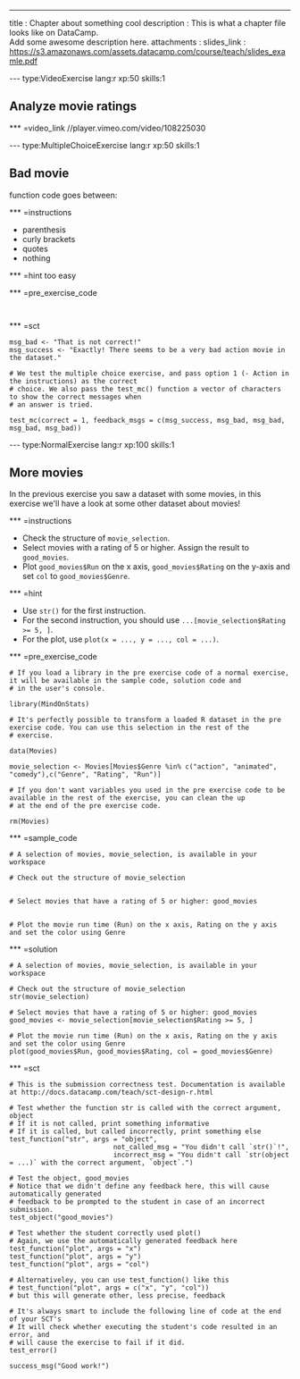 ---
title       : Chapter about something cool
description : This is what a chapter file looks like on DataCamp.<br>Add some awesome description here.
attachments :
  slides_link : https://s3.amazonaws.com/assets.datacamp.com/course/teach/slides_examle.pdf

--- type:VideoExercise lang:r xp:50 skills:1
## Analyze movie ratings


*** =video_link
//player.vimeo.com/video/108225030

--- type:MultipleChoiceExercise lang:r xp:50 skills:1
## Bad movie

function code goes between:

*** =instructions
- parenthesis
- curly brackets
- quotes
- nothing

*** =hint
too easy

*** =pre_exercise_code
```{r}


```

*** =sct
```{r}
msg_bad <- "That is not correct!"
msg_success <- "Exactly! There seems to be a very bad action movie in the dataset."

# We test the multiple choice exercise, and pass option 1 (- Action in the instructions) as the correct 
# choice. We also pass the test_mc() function a vector of characters to show the correct messages when 
# an answer is tried.
	
test_mc(correct = 1, feedback_msgs = c(msg_success, msg_bad, msg_bad, msg_bad, msg_bad)) 
```

--- type:NormalExercise lang:r xp:100 skills:1
## More movies

In the previous exercise you saw a dataset with some movies, in this exercise we'll have a look at some other dataset about movies!

*** =instructions
- Check the structure of `movie_selection`.
- Select movies with a rating of 5 or higher. Assign the result to `good_movies`.
- Plot `good_movies$Run` on the x axis, `good_movies$Rating` on the y-axis and set `col` to `good_movies$Genre`.

*** =hint
- Use `str()` for the first instruction.
- For the second instruction, you should use `...[movie_selection$Rating >= 5, ]`.
- For the plot, use `plot(x = ..., y = ..., col = ...)`. 

*** =pre_exercise_code
```{r}
# If you load a library in the pre exercise code of a normal exercise, it will be available in the sample code, solution code and
# in the user's console.

library(MindOnStats)

# It's perfectly possible to transform a loaded R dataset in the pre exercise code. You can use this selection in the rest of the
# exercise.

data(Movies)

movie_selection <- Movies[Movies$Genre %in% c("action", "animated", "comedy"),c("Genre", "Rating", "Run")]

# If you don't want variables you used in the pre exercise code to be available in the rest of the exercise, you can clean the up
# at the end of the pre exercise code.

rm(Movies)

```

*** =sample_code
```{r}
# A selection of movies, movie_selection, is available in your workspace

# Check out the structure of movie_selection


# Select movies that have a rating of 5 or higher: good_movies


# Plot the movie run time (Run) on the x axis, Rating on the y axis and set the color using Genre

```

*** =solution
```{r}
# A selection of movies, movie_selection, is available in your workspace

# Check out the structure of movie_selection
str(movie_selection)

# Select movies that have a rating of 5 or higher: good_movies
good_movies <- movie_selection[movie_selection$Rating >= 5, ]

# Plot the movie run time (Run) on the x axis, Rating on the y axis and set the color using Genre
plot(good_movies$Run, good_movies$Rating, col = good_movies$Genre)
```

*** =sct
```{r}
# This is the submission correctness test. Documentation is available at http://docs.datacamp.com/teach/sct-design-r.html

# Test whether the function str is called with the correct argument, object
# If it is not called, print something informative
# If it is called, but called incorrectly, print something else
test_function("str", args = "object",
						  not_called_msg = "You didn't call `str()`!",
						  incorrect_msg = "You didn't call `str(object = ...)` with the correct argument, `object`.")

# Test the object, good_movies
# Notice that we didn't define any feedback here, this will cause automatically generated
# feedback to be prompted to the student in case of an incorrect submission.
test_object("good_movies")

# Test whether the student correctly used plot()
# Again, we use the automatically generated feedback here
test_function("plot", args = "x")
test_function("plot", args = "y")
test_function("plot", args = "col")

# Alternativeley, you can use test_function() like this
# test_function("plot", args = c("x", "y", "col"))
# but this will generate other, less precise, feedback

# It's always smart to include the following line of code at the end of your SCT's
# It will check whether executing the student's code resulted in an error, and 
# will cause the exercise to fail if it did.
test_error()

success_msg("Good work!")
```
